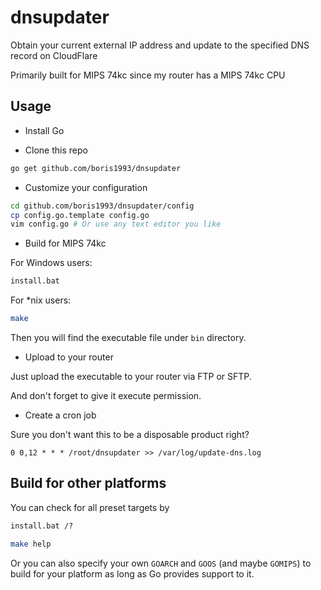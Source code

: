 # dnsupdater

Obtain your current external IP address and update to the specified DNS record on CloudFlare 

Primarily built for MIPS 74kc since my router has a MIPS 74kc CPU

## Usage

+ Install Go

+ Clone this repo

```bash
go get github.com/boris1993/dnsupdater
```

+ Customize your configuration

```bash
cd github.com/boris1993/dnsupdater/config
cp config.go.template config.go
vim config.go # Or use any text editor you like
```

+ Build for MIPS 74kc

For Windows users:
 
```cmd
install.bat
```

For *nix users:

```bash
make
```

Then you will find the executable file under `bin` directory. 

+ Upload to your router

Just upload the executable to your router via FTP or SFTP.

And don't forget to give it execute permission.

+ Create a cron job

Sure you don't want this to be a disposable product right?

```crontab
0 0,12 * * * /root/dnsupdater >> /var/log/update-dns.log
```

## Build for other platforms

You can check for all preset targets by

```cmd
install.bat /?
```

```bash
make help
```

Or you can also specify your own `GOARCH` and `GOOS` (and maybe `GOMIPS`) to build for your platform 
as long as Go provides support to it.  
